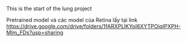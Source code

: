 This is the start of the lung project

Pretrained model và các model của Retina lấy tại link
https://drive.google.com/drive/folders/1fARXPLlKYoI6XYTPOiqIPXPH-Mlm_FDs?usp=sharing
